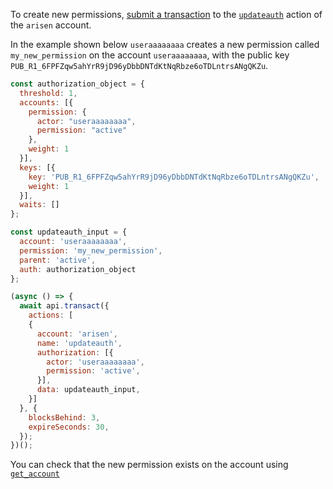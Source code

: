 To create new permissions, [submit a transaction](01_how-to-submit-a-transaction.md) to the [`updateauth`](https://github.com/ARISENIO/arisen.contracts/blob/52fbd4ac7e6c38c558302c48d00469a4bed35f7c/contracts/arisen.bios/include/arisen.bios/arisen.bios.hpp#L205) action of the `arisen` account.

In the example shown below `useraaaaaaaa` creates a new permission called `my_new_permission` on the account `useraaaaaaaa`, with the public key `PUB_R1_6FPFZqw5ahYrR9jD96yDbbDNTdKtNqRbze6oTDLntrsANgQKZu`.
```javascript
const authorization_object = { 
  threshold: 1, 
  accounts: [{
    permission: {
      actor: "useraaaaaaaa", 
      permission: "active"
    }, 
    weight: 1 
  }], 
  keys: [{ 
    key: 'PUB_R1_6FPFZqw5ahYrR9jD96yDbbDNTdKtNqRbze6oTDLntrsANgQKZu', 
    weight: 1 
  }],
  waits: []
};

const updateauth_input = {
  account: 'useraaaaaaaa',
  permission: 'my_new_permission',
  parent: 'active',
  auth: authorization_object
};

(async () => {
  await api.transact({
    actions: [
    {
      account: 'arisen',
      name: 'updateauth',
      authorization: [{
        actor: 'useraaaaaaaa',
        permission: 'active',
      }],
      data: updateauth_input,
    }]
  }, {
    blocksBehind: 3,
    expireSeconds: 30,
  });
})();
```
You can check that the new permission exists on the account using [`get_account`](07_how-to-get-account-information.md)